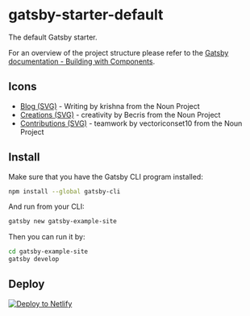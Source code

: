 # gatsby-starter-default

The default Gatsby starter.

For an overview of the project structure please refer to the [Gatsby documentation - Building with Components](https://www.gatsbyjs.org/docs/building-with-components/).

## Icons

* [Blog (SVG)](https://thenounproject.com/search/?q=creations&i=1279581) - Writing by krishna from the Noun Project
* [Creations (SVG)](https://thenounproject.com/search/?q=creations&i=516844) - creativity by Becris from the Noun Project
* [Contributions (SVG)](https://thenounproject.com/search/?q=contributions&i=1736176) - teamwork by vectoriconset10 from the Noun Project

## Install

Make sure that you have the Gatsby CLI program installed:

```sh
npm install --global gatsby-cli
```

And run from your CLI:

```sh
gatsby new gatsby-example-site
```

Then you can run it by:

```sh
cd gatsby-example-site
gatsby develop
```

## Deploy

[![Deploy to Netlify](https://www.netlify.com/img/deploy/button.svg)](https://app.netlify.com/start/deploy?repository=https://github.com/gatsbyjs/gatsby-starter-default)

